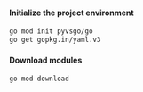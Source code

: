#### Initialize the project environment

```bash
go mod init pyvsgo/go
go get gopkg.in/yaml.v3
```

#### Download modules

```bash
go mod download
```
